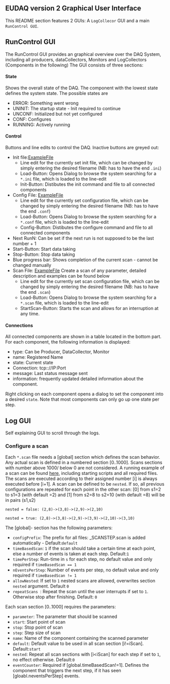 ## EUDAQ version 2 Graphical User Interface

This README section features 2 GUIs: A `LogCollecor` GUI and a main `RunControl GUI`.

## RunControl GUI

The RunControl GUI provides an graphical overview over the DAQ System, including all producers, dataCollectors, Monitors and LogCollectors (Components in the following)
The GUI consists of three sections:

#### State
Shows the overall state of the DAQ. The component with the lowest state defines the system state. The possible states are
  - ERROR: Something went wrong
  - UNINIT: The startup state - Init required to continue
  - UNCONF: Initialized but not yet configured
  - CONF: Configures
  - RUNNING: Actively running

#### Control

Buttons and line edits to control the DAQ. Inactive buttons are greyed out:
  - Init file:[ExampleFile](../user/example/misc/Ex0.ini)
    - Line edit for the currently set init file, which can be changed by simply entering the desired filename (NB: has to have the end `.ini`)
    - Load-Button: Opens Dialog to browse the system searching for a `*.ini` file, which is loaded to the line-edit
    - Init-Button: Distibutes the init command and file to all connected components
  - Config File: [ExampleFile](../user/example/misc/Ex0.conf)
    - Line edit for the currently set configuration file, which can be changed by simply entering the desired filename (NB: has to have the end `.conf`)
    - Load-Button: Opens Dialog to browse the system searching for a `*.conf` file, which is loaded to the line-edit
    - Config-Button: Distibutes the configure command and file to all connected components
  - Next RunN: Can be set if the next run is not supposed to be the last number + 1
  - Start-Button: Start data taking
  - Stop-Button: Stop data taking
  - Blue progress bar: Shows completion of the current scan - cannot be changed manually
  - Scan File: [ExampleFile](../user/example/misc/scan/ExampleScan.scan) Create a scan of any parameter, detailed description and examples can be found below
    - Line edit for the currently set scan configuration file, which can be changed by simply entering the desired filename (NB: has to have the end `.scan`)
    - Load-Button: Opens Dialog to browse the system searching for a `*.scan` file, which is loaded to the line-edit
    - StartScan-Button: Starts the scan and allows for an interruption at any time.
  
#### Connections 
All connected components are shown in a table located in the bottom part. For each component, the following information is displayed:
  - type: Can be Producer, DataCollector, Monitor
  - name: Registered Name
  - state: Current state
  - Connection: tcp:://IP:Port 
  - message: Last status message sent
  - information: frequently updated detailed information about the component.
  
Right clicking on each component opens a dialog to set the component into a desired `state`. 
Note that most components can only go up one state per step.
  
##  Log GUI
  
Self explaining GUI to scroll through the logs.
  
### Configure a scan
   
Each `*.scan` file needs a [global] section which defines the scan behavior. Any actual scan is defined in a numbered section [0..1000]. 
Scans sections with number above 1000/ below 0 are not considered.
A running example of a scan can be found [here](../user/example/misc/scan), including starting scripts and all required files.
The scans are executed according to their assigned number [i] is always executed before [i+1]. 
A scan can be defined to be `nested`. If so, all previous configurations are repeated for each point in the other scan:
[0] from s1=2 to s1=3 (with default =2) and [1] from s2=8 to s2=10 (with default =8) will be in pairs (s1,s2)

```nested = false: (2,8)->(3,8)->(2,9)->(2,10)```

```nested = true: (2,8)->(3,8)->(2,9)->(3,9)->(2,10)->(3,10)```

 The [global]- section has the following parameters:
 - `configPrefix`: The prefix for all files: _SCANSTEP.scan is added automatically - Default:`default`
 - `timeBasedScan`: `1` if the scan should take a certain time at each point, else a number of events is taken at each step.
  Default:`1`
 - `timePerStep`: Run-time in `s` for each step, no default value and only required if `timeBasedScan == 1`
 - `nEventsPerStep`: Number of events per step, no default value and only required if `timeBasedScan != 1`
 - `allowNested`: If set to `1` nested scans are allowed, overwrites section `nested` argument. Default `0` 
 - `repeatScans `: Repeat the scan until the user interrupts if set to `1`. Otherwise stop after finishing. Default: `0`
 
 Each scan section [0..1000] requires the parameters:
 - `parameter`: The parameter that should be scanned
 - `start`: Start point of scan
 - `stop`: Stop point of scan
 - `step`: Step size of scan
 - `name`: Name of the component containing the scanned parameter
 - `default`: Default value to be used in all scan section [i!=iScan]. Default:`start`
 - `nested`: Repeat all scan sections with [i<iScan] for each step if set to `1`, no effect otherwise. Default:`0`
 - `eventCounter`: Required if [global.timeBasedScan!=1]. 
 Defines the component that triggers the next step, if it has seen [gloabl.neventsPerStep] events.
 
 
 
  
  
